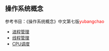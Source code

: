 ## 操作系统概念

参考书目：《操作系统概念》中文第七版<font color="ff0000">yubangchao</font>

+ [进程管理](ProcessManagement.md)
+ [线程管理](ThreadManagement.md)
+ [CPU调度](CpuManagement.md)
